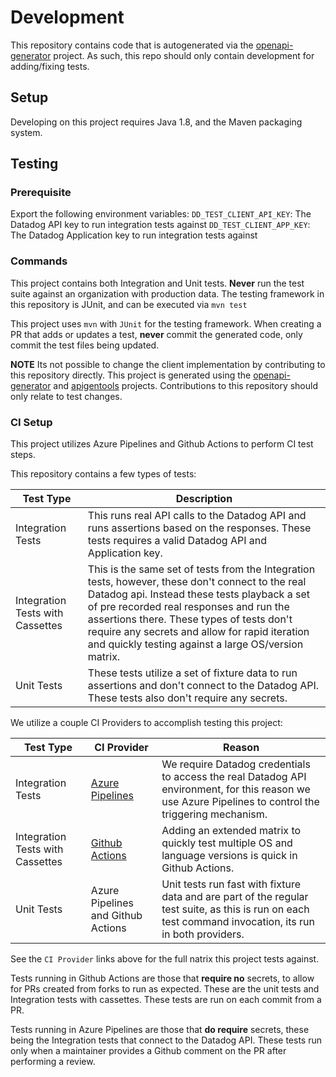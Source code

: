 # Development

This repository contains code that is autogenerated via the [openapi-generator](https://github.com/OpenAPITools/openapi-generator/tree/master/modules/openapi-generator/src/main/resources/Java) project. As such, this repo should only contain development for adding/fixing tests.

## Setup

Developing on this project requires Java 1.8, and the Maven packaging system.

## Testing

### Prerequisite
Export the following environment variables:
`DD_TEST_CLIENT_API_KEY`: The Datadog API key to run integration tests against
`DD_TEST_CLIENT_APP_KEY`: The Datadog Application key to run integration tests against

### Commands
This project contains both Integration and Unit tests.
__Never__ run the test suite against an organization with production data.
The testing framework in this repository is JUnit, and can be executed via `mvn test`

This project uses `mvn` with `JUnit` for the testing framework.
When creating a PR that adds or updates a test, __never__ commit the 
generated code, only commit the test files being updated. 

__NOTE__ Its not possible to change the client implementation by contributing to this repository directly. This project is generated using the [openapi-generator](https://github.com/OpenAPITools/openapi-generator/tree/master/modules/openapi-generator/src/main/resources/Java) and [apigentools](https://apigentools.readthedocs.io/en/latest/) projects. Contributions to this repository should only relate to test changes. 

### CI Setup
This project utilizes Azure Pipelines and Github Actions to perform CI test steps.

This repository contains a few types of tests:

| Test Type                        | Description                                                                                                                                                                                                                                                                                                                                          |
|----------------------------------|------------------------------------------------------------------------------------------------------------------------------------------------------------------------------------------------------------------------------------------------------------------------------------------------------------------------------------------------------|
| Integration Tests                | This runs real API calls to the Datadog API and runs assertions based on the responses. These tests requires a valid Datadog API and Application key.                                                                                                                                                                                                |
| Integration Tests with Cassettes | This is the same set of tests from the Integration tests, however, these don't connect to the real Datadog api. Instead these tests playback a set of pre recorded real responses and run the assertions there. These types of tests don't require any secrets and allow for rapid iteration and quickly testing against a large OS/version matrix.  |
| Unit Tests                       | These tests utilize a set of fixture data to run assertions and don't connect to the Datadog API. These tests also don't require any secrets.                                                                                                                                                                                                        |

We utilize a couple CI Providers to accomplish testing this project:

| Test Type                        | CI Provider                                                                                                 | Reason                                                                                                                                                   |
|----------------------------------|-------------------------------------------------------------------------------------------------------------|----------------------------------------------------------------------------------------------------------------------------------------------------------|
| Integration Tests                | [Azure Pipelines](https://github.com/DataDog/datadog-api-client-java/blob/master/.azure-pipelines/all.yml)  | We require Datadog credentials to access the real Datadog API environment, for this reason we use Azure Pipelines to control the triggering mechanism.   |
| Integration Tests with Cassettes | [Github Actions](https://github.com/DataDog/datadog-api-client-java/blob/master/.github/workflows/test.yml) | Adding an extended matrix to quickly test multiple OS and language versions is quick in Github Actions.                                                  |
| Unit Tests                       | Azure Pipelines and Github Actions                                                                          | Unit tests run fast with fixture data and are part of the regular test suite, as this is run on each test command invocation, its run in both providers. |

See the `CI Provider` links above for the full natrix this project tests against. 

Tests running in Github Actions are those that __require no__ secrets, to allow for PRs created from forks to run as expected. These are the unit tests and Integration tests with cassettes. These tests are run on each commit from a PR. 

Tests running in Azure Pipelines are those that __do require__ secrets, these being the Integration tests that connect to the Datadog API. These tests run only when a maintainer provides a Github comment on the PR after performing a review. 

